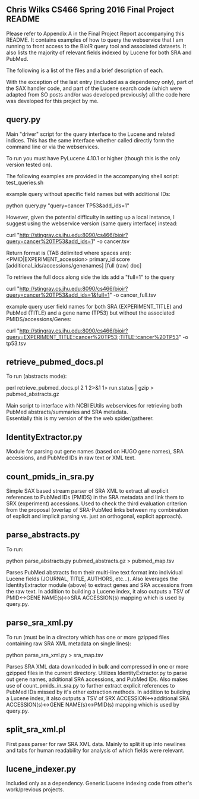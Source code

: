 Chris Wilks
CS466
Spring 2016
Final Project README
--------------------

Please refer to Appendix A in the Final Project Report accompanying this README.
It contains examples of how to query the webservice that I am running to front
access to the BioIR query tool and associated datasets.
It also lists the majority of relevant fields indexed by Lucene for both SRA
and PubMed.

The following is a list of the files and a brief description of each.

With the exception of the last entry (included as a dependency only),
part of the SAX handler code, and part of the Lucene search code (which
were adapted from SO posts and/or was developed previously)
all the code here was developed for this project by me.

query.py
--------
Main "driver" script for the query interface to the Lucene and related indices.
This has the same interface whether called directly form the command line or
via the webservices.

To run you must have PyLucene 4.10.1 or higher
(though this is the only version tested on).

The following examples are provided in the accompanying shell script:
test_queries.sh

example query without specific field names but with additional IDs:

python query.py "query=cancer TP53&add_ids=1"


However, given the potential difficulty in setting up a local instance,
I suggest using the webservice version (same query interface) instead:

curl "http://stingray.cs.jhu.edu:8090/cs466/bioir?query=cancer%20TP53&add_ids=1" -o cancer.tsv


Return format is (TAB delimited where spaces are):
<PMID|EXPERIMENT_accession> primary_id score [additional_ids/accessions/genenames] [full (raw) doc]

To retrieve the full docs along side the ids add a "full=1" to the query

curl "http://stingray.cs.jhu.edu:8090/cs466/bioir?query=cancer%20TP53&add_ids=1&full=1" -o cancer_full.tsv

example query user field names for both SRA (EXPERIMENT_TITLE) and 
PubMed (TITLE) and a gene name (TP53) but without the associated PMIDS/accessions/Genes:

curl "http://stingray.cs.jhu.edu:8090/cs466/bioir?query=EXPERIMENT_TITLE::cancer%20TP53;;TITLE::cancer%20TP53" -o tp53.tsv


retrieve_pubmed_docs.pl
-----------------------
To run (abstracts mode):

perl retrieve_pubmed_docs.pl 2 1 2>&1 1> run.status | gzip > pubmed_abstracts.gz

Main script to interface with NCBI EUtils webservices for retrieving 
both PubMed abstracts/summaries and SRA metadata.  
Essentially this is my version of the the web spider/gatherer.  

IdentityExtractor.py
--------------------
Module for parsing out gene names (based on HUGO gene names), 
SRA accessions, and PubMed IDs in raw text or XML text.

count_pmids_in_sra.py
---------------------
Simple SAX based stream parser of SRA XML to extract 
all explicit references to PubMed IDs (PMIDS) in the SRA metadata
and link them to SRX (experiment) accessions.
Used to check the third evaluation criterion from the proposal (overlap
of SRA-PubMed links between my combination of explicit and implicit parsing
vs. just an orthogonal, explicit approach).

parse_abstracts.py
------------------
To run:

python parse_abstracts.py pubmed_abstracts.gz > pubmed_map.tsv

Parses PubMed abstracts from their multi-line text format into
individual Lucene fields (JOURNAL, TITLE, AUTHORS, etc...).  Also
leverages the IdentityExtractor module (above) to extract genes and
SRA accessions from the raw text.
In addition to building a Lucene index, it also outputs a TSV of
PMID<->GENE NAME(s)<->SRA ACCESSION(s) mapping which is used by query.py.

parse_sra_xml.py
----------------
To run (must be in a directory which has one or more gzipped
files containing raw SRA XML metadata on single lines):

python parse_sra_xml.py > sra_map.tsv

Parses SRA XML data downloaded in bulk and compressed in one or more
gzipped files in the current directory. Utilizes IdentityExtractor.py
to parse out gene names, additional SRA accessions, and PubMed IDs.
Also makes use of count_pmids_in_sra.py to further extract explicit
references to PubMed IDs missed by it's other extraction methods.
In addition to building a Lucene index, it also outputs a TSV of
SRX ACCESSION<->additional SRA ACCESSION(s)<->GENE NAME(s)<->PMID(s)
mapping which is used by query.py.

split_sra_xml.pl
----------------
First pass parser for raw SRA XML data.
Mainly to split it up into newlines and tabs for human readability
for analysis of which fields were relevant.

lucene_indexer.py
-----------------
Included only as a dependency.
Generic Lucene indexing code from other's work/previous projects.
